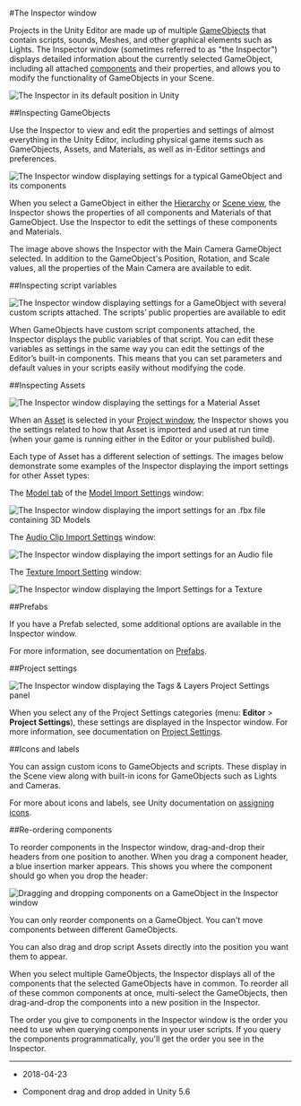 #The Inspector window

Projects in the Unity Editor are made up of multiple [GameObjects](GameObjects) that contain scripts, sounds, Meshes, and other graphical elements such as Lights. The Inspector window (sometimes referred to as "the Inspector") displays detailed information about the currently selected GameObject, including all attached [components](Components) and their properties, and allows you to modify the functionality of GameObjects in your Scene.

![The Inspector in its default position in Unity](../uploads/Main/InspectorWindowCallout.jpg)

##Inspecting GameObjects

Use the Inspector to view and edit the properties and settings of almost everything in the Unity Editor, including physical game items such as GameObjects, Assets, and Materials, as well as in-Editor settings and preferences.

![The Inspector window displaying settings for a typical GameObject and its components](../uploads/Main/GenericInspector.png)

When you select a GameObject in either the [Hierarchy](Hierarchy) or [Scene view](UsingTheSceneView), the Inspector shows the properties of all components and Materials of that GameObject. Use the Inspector to edit the settings of these components and Materials.

The image above shows the Inspector with the Main Camera GameObject selected. In addition to the GameObject's Position, Rotation, and Scale values, all the properties of the Main Camera are available to edit.

##Inspecting script variables

![The Inspector window displaying settings for a GameObject with several custom scripts attached. The scripts’ public properties are available to edit](../uploads/Main/InspectorExampleObjWithScripts.png)

When GameObjects have custom script components attached, the Inspector displays the public variables of that script. You can edit these variables as settings in the same way you can edit the settings of the Editor’s built-in components. This means that you can set parameters and default values in your scripts easily without modifying the code. 

##Inspecting Assets

![The Inspector window displaying the settings for a Material Asset](../uploads/Main/InspectorExampleMaterial.png)

When an [Asset](AssetWorkflow) is selected in your [Project window](ProjectView), the Inspector shows you the settings related to how that Asset is imported and used at run time (when your game is running either in the Editor or your published build). 

Each type of Asset has a different selection of settings. The images below demonstrate some examples of the Inspector displaying the import settings for other Asset types:

The [Model tab](FBXImporter-Model) of the [Model Import Settings](class-FBXImporter) window:

![The Inspector window displaying the import settings for an .fbx file containing 3D Models](../uploads/Main/MeshExample40.png)

The [Audio Clip Import Settings](class-AudioClip) window:

![The Inspector window displaying the import settings for an Audio file](../uploads/Main/InspectorExampleAudio.png)

The [Texture Import Setting](class-TextureImporter) window:

![The Inspector window displaying the Import Settings for a Texture](../uploads/Main/InspectorExampleTexture.png)


##Prefabs

If you have a Prefab selected, some additional options are available in the Inspector window.

For more information, see documentation on [Prefabs](Prefabs).

##Project settings

![The Inspector window displaying the __Tags & Layers__ Project Settings panel](../uploads/Main/InspectorExampleSettings.png)

When you select any of the Project Settings categories (menu: __Editor__ > __Project Settings__), these settings are displayed in the Inspector window. For more information, see documentation on [Project Settings](comp-ManagerGroup).

##Icons and labels

You can assign custom icons to GameObjects and scripts. These display in the Scene view along with built-in icons for GameObjects such as Lights and Cameras.

For more about icons and labels, see Unity documentation on [assigning icons](AssigningIcons).

##Re-ordering components

To reorder components in the Inspector window, drag-and-drop their headers from one position to another. When you drag a component header, a blue insertion marker appears. This shows you where the component should go when you drop the header:

![Dragging and dropping components on a GameObject in the Inspector window](../uploads/Main/DragAndDropComponent.png)

You can only reorder components on a GameObject. You can't move components between different GameObjects.

You can also drag and drop script Assets directly into the position you want them to appear.

When you select multiple GameObjects, the Inspector displays all of the components that the selected GameObjects have in common. To reorder all of these common components at once, multi-select the GameObjects, then drag-and-drop the components into a new position in the Inspector.

The order you give to components in the Inspector window is the order you need to use when querying components in your user scripts. If you query the components programmatically, you'll get the order you see in the Inspector.

---

* <span class="page-edit">2018-04-23 <!-- include IncludeTextAmendPageSomeEdit --></span>

* <span class="page-history">Component drag and drop added in Unity 5.6</span>

